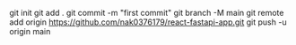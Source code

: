 git init
git add .
git commit -m "first commit"
git branch -M main
git remote add origin https://github.com/nak0376179/react-fastapi-app.git
git push -u origin main
